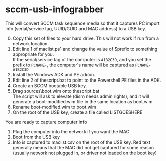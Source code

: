 # sccm-usb-infograbber
This will convert SCCM task sequence media so that it captures PC import info (serial/service tag, UUID/GUID and MAC address) to a USB key.

0. Copy this set of files to your hard drive.  This will not work if run from a network location.
1. Edit line 1 of maclist.ps1 and change the value of $prefix to something appropriate for you.  
If the serial/service tag of the computer is `A1B2C3D`, and you set the prefix to `PCNAME-`, the computer's name will be captured as `PCNAME-A1B2C3D`
2. Install the Windows ADK and PE addon.
3. Edit line 2 of thescript.bat to point to the Powershell PE files in the ADK.
4. Create an SCCM bootable USB key.
5. Drag sources\boot.wim onto thescript.bat  
The script will ask to elevate (dism needs admin rights), and it will generate a boot-modified.wim file in the same location as boot.wim
6. Rename boot-modified.wim to boot.wim
7. On the root of the USB key, create a file called LISTGOESHERE

You are ready to capture computer info
1. Plug the computer into the network if you want the MAC
2. Boot from the USB key
3. Info is captured to maclist.csv on the root of the USB key.  Red text generally means that the MAC did not get captured for some reason (usually network not plugged in, or driver not loaded on the boot key)
